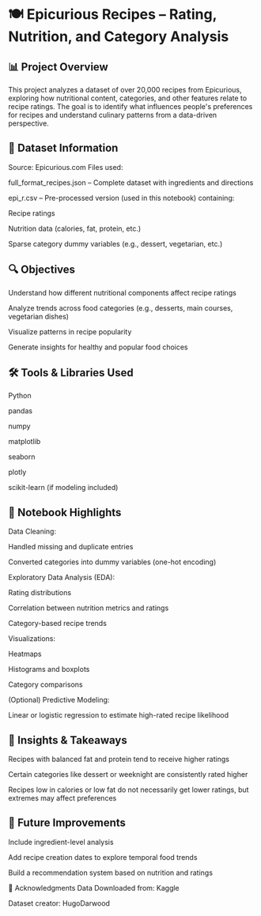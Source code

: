 # 🍽️ Epicurious Recipes – Rating, Nutrition, and Category Analysis
## 📊 Project Overview
This project analyzes a dataset of over 20,000 recipes from Epicurious, exploring how nutritional content, categories, and other features relate to recipe ratings. The goal is to identify what influences people's preferences for recipes and understand culinary patterns from a data-driven perspective.

## 📁 Dataset Information
Source: Epicurious.com
Files used:

full_format_recipes.json – Complete dataset with ingredients and directions

epi_r.csv – Pre-processed version (used in this notebook) containing:

Recipe ratings

Nutrition data (calories, fat, protein, etc.)

Sparse category dummy variables (e.g., dessert, vegetarian, etc.)

## 🔍 Objectives
Understand how different nutritional components affect recipe ratings

Analyze trends across food categories (e.g., desserts, main courses, vegetarian dishes)

Visualize patterns in recipe popularity

Generate insights for healthy and popular food choices

## 🛠️ Tools & Libraries Used
Python

pandas

numpy

matplotlib

seaborn

plotly

scikit-learn (if modeling included)

## 🔬 Notebook Highlights
Data Cleaning:

Handled missing and duplicate entries

Converted categories into dummy variables (one-hot encoding)

Exploratory Data Analysis (EDA):

Rating distributions

Correlation between nutrition metrics and ratings

Category-based recipe trends

Visualizations:

Heatmaps

Histograms and boxplots

Category comparisons

(Optional) Predictive Modeling:

Linear or logistic regression to estimate high-rated recipe likelihood

## 🧠 Insights & Takeaways
Recipes with balanced fat and protein tend to receive higher ratings

Certain categories like dessert or weeknight are consistently rated higher

Recipes low in calories or low fat do not necessarily get lower ratings, but extremes may affect preferences

## 🚀 Future Improvements
Include ingredient-level analysis

Add recipe creation dates to explore temporal food trends

Build a recommendation system based on nutrition and ratings

🙏 Acknowledgments
Data Downloaded from: Kaggle

Dataset creator: HugoDarwood


